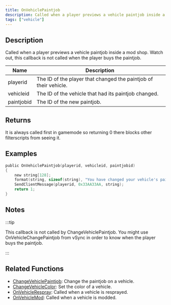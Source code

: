 ```yaml
---
title: OnVehiclePaintjob
description: Called when a player previews a vehicle paintjob inside a mod shop.
tags: ["vehicle"]
---
```


## Description

Called when a player previews a vehicle paintjob inside a mod shop. Watch out, this callback is not called when the player buys the paintjob.

| Name       | Description                                                      |
| ---------- | ---------------------------------------------------------------- |
| playerid   | The ID of the player that changed the paintjob of their vehicle. |
| vehicleid  | The ID of the vehicle that had its paintjob changed.             |
| paintjobid | The ID of the new paintjob.                                      |

## Returns

It is always called first in gamemode so returning 0 there blocks other filterscripts from seeing it.

## Examples

```c
public OnVehiclePaintjob(playerid, vehicleid, paintjobid)
{
    new string[128];
    format(string, sizeof(string), "You have changed your vehicle's paintjob to %d!", paintjobid);
    SendClientMessage(playerid, 0x33AA33AA, string);
    return 1;
}
```

## Notes

:::tip

This callback is not called by ChangeVehiclePaintjob. You might use OnVehicleChangePaintjob from vSync in order to know when the player buys the paintjob.

:::

## Related Functions

- [ChangeVehiclePaintjob](../functions/ChangeVehiclePaintjob): Change the paintjob on a vehicle.
- [ChangeVehicleColor](../functions/ChangeVehicleColor): Set the color of a vehicle.
- [OnVehicleRespray](OnVehicleRespray): Called when a vehicle is resprayed.
- [OnVehicleMod](OnVehicleMod): Called when a vehicle is modded.
